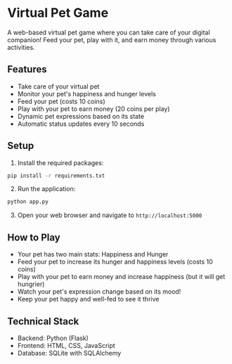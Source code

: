 # Virtual Pet Game

A web-based virtual pet game where you can take care of your digital companion! Feed your pet, play with it, and earn money through various activities.

## Features

- Take care of your virtual pet
- Monitor your pet's happiness and hunger levels
- Feed your pet (costs 10 coins)
- Play with your pet to earn money (20 coins per play)
- Dynamic pet expressions based on its state
- Automatic status updates every 10 seconds

## Setup

1. Install the required packages:
```bash
pip install -r requirements.txt
```

2. Run the application:
```bash
python app.py
```

3. Open your web browser and navigate to `http://localhost:5000`

## How to Play

- Your pet has two main stats: Happiness and Hunger
- Feed your pet to increase its hunger and happiness levels (costs 10 coins)
- Play with your pet to earn money and increase happiness (but it will get hungrier)
- Watch your pet's expression change based on its mood!
- Keep your pet happy and well-fed to see it thrive

## Technical Stack

- Backend: Python (Flask)
- Frontend: HTML, CSS, JavaScript
- Database: SQLite with SQLAlchemy
